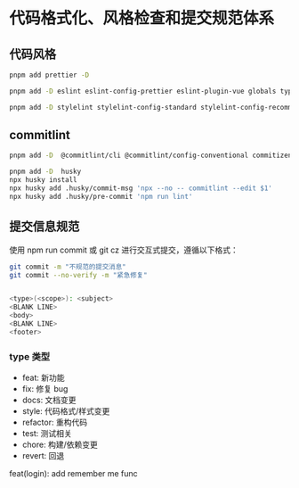 # 代码格式化、风格检查和提交规范体系

## 代码风格

```bash
pnpm add prettier -D

pnpm add -D eslint eslint-config-prettier eslint-plugin-vue globals typescript-eslint

pnpm add -D stylelint stylelint-config-standard stylelint-config-recommended-vue
```

## commitlint

```bash
pnpm add -D  @commitlint/cli @commitlint/config-conventional commitizen cz-conventional-changelog

pnpm add -D  husky
npx husky install
npx husky add .husky/commit-msg 'npx --no -- commitlint --edit $1'
npx husky add .husky/pre-commit 'npm run lint'
```

## 提交信息规范

使用 npm run commit 或 git cz 进行交互式提交，遵循以下格式：

```bash
git commit -m "不规范的提交消息"
git commit --no-verify -m "紧急修复"


<type>(<scope>): <subject>
<BLANK LINE>
<body>
<BLANK LINE>
<footer>
```

### type 类型​​

* feat: 新功能
* fix: 修复 bug
* docs: 文档变更
* style: 代码格式/样式变更
* refactor: 重构代码
* test: 测试相关
* chore: 构建/依赖变更
* revert: 回退

feat(login): add remember me func
